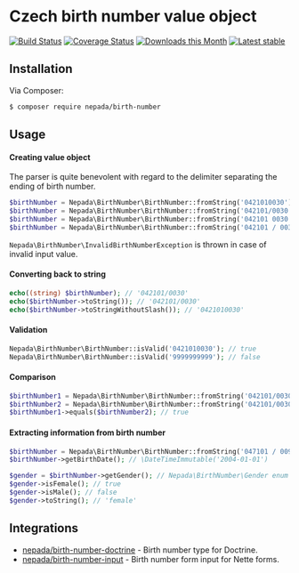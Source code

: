 Czech birth number value object
===============================

[![Build Status](https://travis-ci.org/nepada/birth-number.svg?branch=master)](https://travis-ci.org/nepada/birth-number)
[![Coverage Status](https://coveralls.io/repos/github/nepada/birth-number/badge.svg?branch=master)](https://coveralls.io/github/nepada/birth-number?branch=master)
[![Downloads this Month](https://img.shields.io/packagist/dm/nepada/birth-number.svg)](https://packagist.org/packages/nepada/birth-number)
[![Latest stable](https://img.shields.io/packagist/v/nepada/birth-number.svg)](https://packagist.org/packages/nepada/birth-number)


Installation
------------

Via Composer:

```sh
$ composer require nepada/birth-number
```


Usage
-----

#### Creating value object

The parser is quite benevolent with regard to the delimiter separating the ending of birth number.
```php
$birthNumber = Nepada\BirthNumber\BirthNumber::fromString('0421010030');
$birthNumber = Nepada\BirthNumber\BirthNumber::fromString('042101/0030');
$birthNumber = Nepada\BirthNumber\BirthNumber::fromString('042101 0030');
$birthNumber = Nepada\BirthNumber\BirthNumber::fromString('042101 / 0030');
```
`Nepada\BirthNumber\InvalidBirthNumberException` is thrown in case of invalid input value.

#### Converting back to string
```php
echo((string) $birthNumber); // '042101/0030'
echo($birthNumber->toString()); // '042101/0030'
echo($birthNumber->toStringWithoutSlash()); // '0421010030'
```

#### Validation
```php
Nepada\BirthNumber\BirthNumber::isValid('0421010030'); // true
Nepada\BirthNumber\BirthNumber::isValid('9999999999'); // false
```

#### Comparison
```php
$birthNumber1 = Nepada\BirthNumber\BirthNumber::fromString('042101/0030');
$birthNumber2 = Nepada\BirthNumber\BirthNumber::fromString('042101/0030');
$birthNumber1->equals($birthNumber2); // true
```

#### Extracting information from birth number
```php
$birthNumber = Nepada\BirthNumber\BirthNumber::fromString('047101 / 0090');
$birthNumber->getBirthDate(); // \DateTimeImmutable('2004-01-01')

$gender = $birthNumber->getGender(); // Nepada\BirthNumber\Gender enum instance
$gender->isFemale(); // true
$gender->isMale(); // false
$gender->toString(); // 'female'
```


Integrations
------------

- [nepada/birth-number-doctrine](https://github.com/nepada/birth-number-doctrine) - Birth number type for Doctrine.
- [nepada/birth-number-input](https://github.com/nepada/birth-number-input) - Birth number form input for Nette forms.
